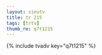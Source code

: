 ```yaml
--- 
layout: sieutv
title: tr 215
tags: [trtv]
thumb_re: q7t1215
---
```

{% include tvadv key="q7t1215" %} 
